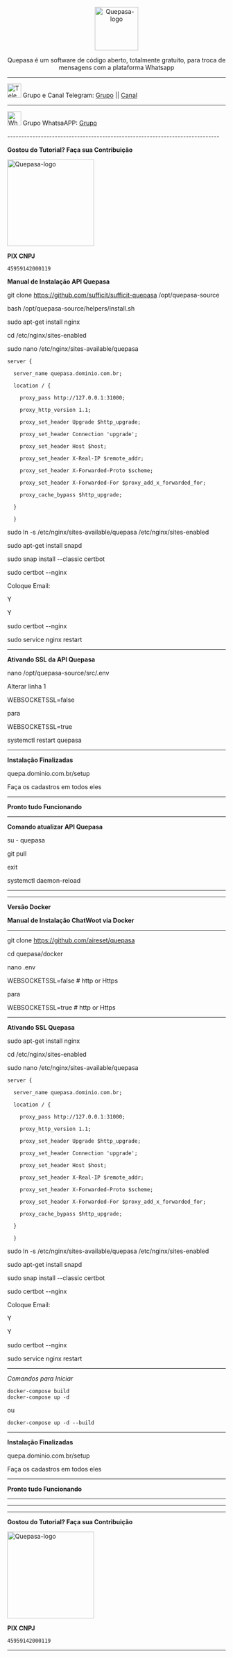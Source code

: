 <p align="center">
	<img src="https://github.com/sufficit/sufficit-quepasa/raw/main/src/assets/favicon.png" alt="Quepasa-logo" width="100" />	
	<p align="center">Quepasa é um software de código aberto, totalmente gratuito, para troca de mensagens com a plataforma Whatsapp</p>
</p>
<hr />
<p align="left">
	<img src="https://telegram.org/favicon.ico" alt="Telegram-logo" width="32" />
	<span>Grupo e Canal Telegram: </span>
	<a href="https://t.me/quepasa_api" target="_blank">Grupo</a>
	<span> || </span>
	<a href="https://t.me/quepasa_channel" target="_blank">Canal</a>
</p>
<hr />
<p align="left">
	<img src="https://whatsapp.com/favicon.ico" alt="WhatsAPP-logo" width="32" />
	<span>Grupo WhatsaAPP: </span>
	<a href="https://chat.whatsapp.com/Cv5WfmujRzE09yQ6hagYim" target="_blank">Grupo</a>
</p>
----------------------------------------------------------------------------
</p>

**Gostou do Tutorial? Faça sua Contribuição**

<img src="https://github.com/EngajamentoFlow/quepasa/blob/main/Contribui%C3%A7%C3%A3o.png" alt="Quepasa-logo" width="200" />
</p>

**PIX CNPJ**

```
45959142000119	
```

**Manual de Instalação API Quepasa**

git clone https://github.com/sufficit/sufficit-quepasa /opt/quepasa-source
</p>
bash /opt/quepasa-source/helpers/install.sh
</p>
sudo apt-get install nginx
</p>
cd /etc/nginx/sites-enabled
</p>
sudo nano /etc/nginx/sites-available/quepasa

</p>

```
server {

  server_name quepasa.dominio.com.br;

  location / {

    proxy_pass http://127.0.0.1:31000;

    proxy_http_version 1.1;

    proxy_set_header Upgrade $http_upgrade;

    proxy_set_header Connection 'upgrade';

    proxy_set_header Host $host;

    proxy_set_header X-Real-IP $remote_addr;

    proxy_set_header X-Forwarded-Proto $scheme;

    proxy_set_header X-Forwarded-For $proxy_add_x_forwarded_for;
    
    proxy_cache_bypass $http_upgrade;

  }

  }
```

sudo ln -s /etc/nginx/sites-available/quepasa /etc/nginx/sites-enabled
</p>
</p>
sudo apt-get install snapd
</p>
sudo snap install --classic certbot
</p>
sudo certbot --nginx
</p>
Coloque Email:
</p>
Y
</p>
Y
</p>
sudo certbot --nginx
</p>
sudo service nginx restart
</p>

----------------------------------------------------------------------------

**Ativando SSL da API Quepasa**

nano /opt/quepasa-source/src/.env
</p>
Alterar linha 1
</p>
WEBSOCKETSSL=false
</p>
para
</p>
WEBSOCKETSSL=true
</p>
systemctl restart quepasa
</p>

----------------------------------------------------------------------------

**Instalação Finalizadas**

</p>
quepa.dominio.com.br/setup
</p>
Faça os cadastros em todos eles
</p>

----------------------------------------------------------------------------

**Pronto tudo Funcionando**

----------------------------------------------------------------------------

**Comando atualizar API Quepasa**

su - quepasa
</p>
git pull
</p>
exit
</p>
systemctl daemon-reload
</p>

----------------------------------------------------------------------------
----------------------------------------------------------------------------

**Versão Docker**

**Manual de Instalação ChatWoot via Docker**

----------------------------------------------------------------------------

git clone https://github.com/aireset/quepasa
</p>
cd quepasa/docker
</p>
nano .env
</p></p></p>
WEBSOCKETSSL=false # http or Https
</p></p>
para
</p></p>
WEBSOCKETSSL=true # http or Https
</p>

----------------------------------------------------------------------------

**Ativando SSL Quepasa**

</p>
sudo apt-get install nginx
</p>
cd /etc/nginx/sites-enabled
</p>
sudo nano /etc/nginx/sites-available/quepasa

</p>

```
server {

  server_name quepasa.dominio.com.br;

  location / {

    proxy_pass http://127.0.0.1:31000;

    proxy_http_version 1.1;

    proxy_set_header Upgrade $http_upgrade;

    proxy_set_header Connection 'upgrade';

    proxy_set_header Host $host;

    proxy_set_header X-Real-IP $remote_addr;

    proxy_set_header X-Forwarded-Proto $scheme;

    proxy_set_header X-Forwarded-For $proxy_add_x_forwarded_for;
    
    proxy_cache_bypass $http_upgrade;

  }

  }
```

sudo ln -s /etc/nginx/sites-available/quepasa /etc/nginx/sites-enabled
</p>
</p>
sudo apt-get install snapd
</p>
sudo snap install --classic certbot
</p>
sudo certbot --nginx
</p>
Coloque Email:
</p>
Y
</p>
Y
</p>
sudo certbot --nginx
</p>
sudo service nginx restart
</p>

----------------------------------------------------------------------------

*Comandos para Iniciar*

```
docker-compose build
docker-compose up -d
```
ou 

```
docker-compose up -d --build
```
</p>

----------------------------------------------------------------------------

**Instalação Finalizadas**

</p>
quepa.dominio.com.br/setup
</p>
Faça os cadastros em todos eles
</p>

----------------------------------------------------------------------------

**Pronto tudo Funcionando**

----------------------------------------------------------------------------

----------------------------------------------------------------------------
----------------------------------------------------------------------------

**Gostou do Tutorial? Faça sua Contribuição**

<img src="https://github.com/EngajamentoFlow/quepasa/blob/main/Contribui%C3%A7%C3%A3o.png" alt="Quepasa-logo" width="200" />
</p>


**PIX CNPJ**

```
45959142000119	
```

----------------------------------------------------------------------------
